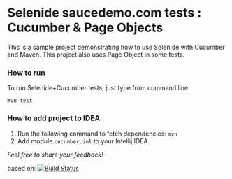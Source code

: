 Selenide saucedemo.com tests : Cucumber & Page Objects
=======================================================

This is a sample project demonstrating how to use Selenide with Cucumber and Maven.
This project also uses Page Object in some tests.

### How to run

To run Selenide+Cucumber tests, just type from command line:

```
mvn test
```

### How to add project to IDEA

1. Run the following command to fetch dependencies: `mvn`
2. Add module `cucumber.iml` to your Intellij IDEA.


_Feel free to share your feedback!_

based on:
[![Build Status](https://travis-ci.org/selenide-examples/cucumber.png)](https://travis-ci.org/selenide-examples/cucumber)